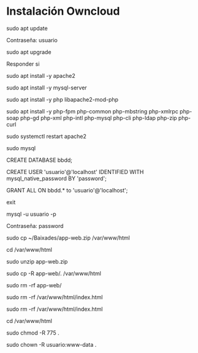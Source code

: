 # Instalación Owncloud #
<p> sudo apt update </p>
<p> Contraseña: usuario </p>
<p> sudo apt upgrade </p>
<p> Responder si </p>
<p> sudo apt install -y apache2 </p>
<p> sudo apt install -y mysql-server </p>
<p> sudo apt install -y php libapache2-mod-php </p>
<p> sudo apt install -y php-fpm php-common php-mbstring php-xmlrpc php-soap php-gd php-xml php-intl php-mysql php-cli php-ldap php-zip php-curl </p>
<p> sudo systemctl restart apache2 </p>
<p> sudo mysql </p>
<p> CREATE DATABASE bbdd; </p>
<p> CREATE USER 'usuario'@'localhost' IDENTIFIED WITH mysql_native_password BY 'password'; </p>
<p> GRANT ALL ON bbdd.* to 'usuario'@'localhost'; </p>
<p> exit </p>
<p> mysql -u usuario -p </p>
<p> Contraseña: password </p>
<p> sudo cp ~/Baixades/app-web.zip /var/www/html </p>
<p> cd /var/www/html </p>
<p> sudo unzip app-web.zip </p>
<p> sudo cp -R app-web/. /var/www/html </p>
<p> sudo rm -rf app-web/ </p>
<p> sudo rm -rf /var/www/html/index.html </p>
<p> sudo rm -rf /var/www/html/index.html </p>
<p> cd /var/www/html </p>
<p> sudo chmod -R 775 . </p>
<p> sudo chown -R usuario:www-data . </p>

